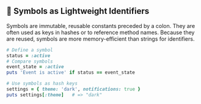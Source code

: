 ## 🔖 Symbols as Lightweight Identifiers

Symbols are immutable, reusable constants preceded by a colon. They are often used as keys in hashes or to reference method names. Because they are reused, symbols are more memory-efficient than strings for identifiers.

```ruby
# Define a symbol
status = :active
# Compare symbols
event_state = :active
puts 'Event is active' if status == event_state

# Use symbols as hash keys
settings = { theme: 'dark', notifications: true }
puts settings[:theme]   # => "dark"
```
